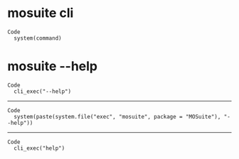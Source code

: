 # mosuite cli

    Code
      system(command)

# mosuite --help

    Code
      cli_exec("--help")

---

    Code
      system(paste(system.file("exec", "mosuite", package = "MOSuite"), "--help"))

---

    Code
      cli_exec("help")

